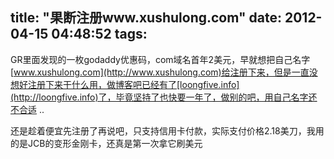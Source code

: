 title: "果断注册www.xushulong.com"
date: 2012-04-15 04:48:52
tags:
---

GR里面发现的一枚godaddy优惠码，com域名首年2美元，早就想把自己名字[www.xushulong.com](http://www.xushulong.com)给注册下来，但是一直没想好注册下来干什么用，做博客吧已经有了[loongfive.info](http://loongfive.info)了，毕竟坚持了也快要一年了，做别的吧，用自己名字还不合适 ..

还是趁着便宜先注册了再说吧，只支持信用卡付款，实际支付价格2.18美刀，我用的是JCB的变形金刚卡，还真是第一次拿它刷美元